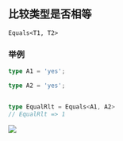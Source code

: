 ## 比较类型是否相等

`Equals<T1, T2>`

### 举例

```typescript
type A1 = 'yes';

type A2 = 'yes';


type EqualRlt = Equals<A1, A2>
// EqualRlt => 1
```

<a href="../tools/equals.ts"><img src="https://img.shields.io/badge/-code-blue"/></a>